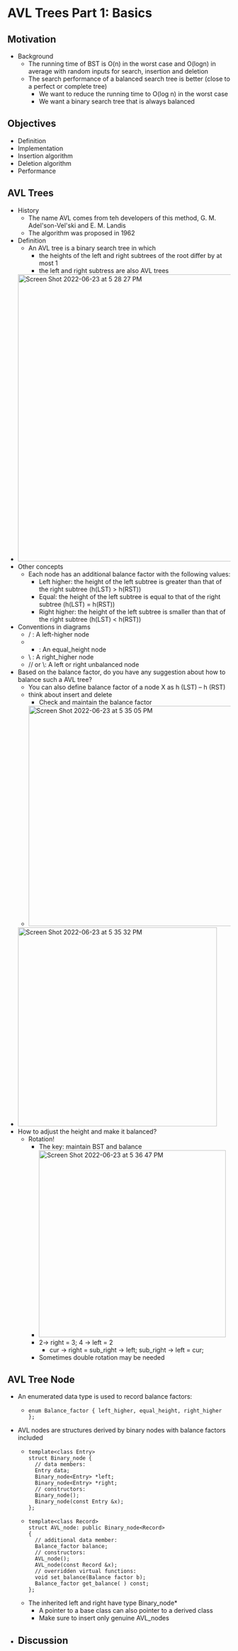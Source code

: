 # AVL Trees Part 1: Basics
## Motivation
* Background
  - The running time of BST is O(n) in the worst case and O(logn) in average with random inputs for search, insertion and deletion
  - The search performance of a balanced search tree is better (close to a perfect or complete tree)
     - We want to reduce the running time to O(log n) in the worst case
     - We want a binary search tree that is always balanced
## Objectives
* Definition
* Implementation
* Insertion algorithm
* Deletion algorithm
* Performance
## AVL Trees
* History
  - The name AVL comes from teh developers of this method, G. M. Adel'son-Vel'ski and E. M. Landis
  - The algorithm was proposed in 1962
* Definition 
  - An AVL tree is a binary search tree in which
    - the heights of the left and right subtrees of the root differ by at most 1
    - the left and right subtress are also AVL trees
* <img width="648" alt="Screen Shot 2022-06-23 at 5 28 27 PM" src="https://user-images.githubusercontent.com/89602311/175425533-7c9731d6-3649-4fc2-afc3-bd8448344de0.png">
* Other concepts
  - Each node has an additional balance factor with the following values:
    - Left higher: the height of the left subtree is greater than that of the right subtree (h(LST) > h(RST))
    - Equal: the height of the left subtree is equal to that of the right subtree (h(LST) = h(RST))
    - Right higher: the height of the left subtree is smaller than that of the right subtree (h(LST) < h(RST))
* Conventions in diagrams
  - / : A left-higher node
  - - : An equal_height node
  -  \ : A right_higher node
  -  // or \\: A left or right unbalanced node
* Based on the balance factor, do you have any suggestion about how to balance such a AVL tree?
  - You can also define balance factor of a node X as h (LST) – h (RST)
  - think about insert and delete
    - Check and maintain the balance factor
  - <img width="497" alt="Screen Shot 2022-06-23 at 5 35 05 PM" src="https://user-images.githubusercontent.com/89602311/175426174-bb316efc-a1c5-4a92-b51e-30987afc34dd.png">
* <img width="449" alt="Screen Shot 2022-06-23 at 5 35 32 PM" src="https://user-images.githubusercontent.com/89602311/175426223-64e79517-1f62-47c3-8bd8-d0862c30fb80.png">
* How to adjust the height and make it balanced?
  - Rotation!
    - The key: maintain BST and balance
    - <img width="422" alt="Screen Shot 2022-06-23 at 5 36 47 PM" src="https://user-images.githubusercontent.com/89602311/175426345-60c9aefc-230a-4e9c-9a7b-336ae5796a6f.png">
    - 2-> right = 3; 4 -> left = 2
      - cur -> right = sub_right -> left; sub_right -> left = cur;
    - Sometimes double rotation may be needed
## AVL Tree Node
* An enumerated data type is used to record balance factors:
  - ```
    enum Balance_factor { left_higher, equal_height, right_higher };
    ```
* AVL nodes are structures derived by binary nodes with balance factors included
  - ```
    template<class Entry>
    struct Binary_node {
      // data members:
      Entry data;
      Binary_node<Entry> *left;
      Binary_node<Entry> *right;
      // constructors:
      Binary_node();
      Binary_node(const Entry &x);
    };
    ```
  - ```
    template<class Record>
    struct AVL_node: public Binary_node<Record>
    {
      // additional data member:
      Balance_factor balance;
      // constructors:
      AVL_node();
      AVL_node(const Record &x);
      // overridden virtual functions:
      void set_balance(Balance factor b);
      Balance_factor get_balance( ) const;
    };
    ```
  - The inherited left and right have type Binary_node*
     - A pointer to a base class can also pointer to a derived class
     - Make sure to insert only genuine AVL_nodes
* Discussion
  - 
